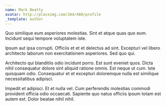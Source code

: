 ```yaml
---
name: Mark Beatty
avatar: http://placeimg.com/344/480/profile
_template: author
---
```

Quo similique eum asperiores molestias. Sint et atque quas quo eum. Incidunt sequi tempore voluptatem iste.
  
Ipsum aut ipsa corrupti. Officiis et et et delectus ad sint. Excepturi vel libero architecto laborum non exercitationem asperiores. Sed quo qui.
  
Architecto qui blanditiis odio incidunt porro. Est sunt eveniet quos. Dicta nihil consequatur dolore sint aliquid ratione omnis. Est neque ut cum. Iste quisquam odio. Consequatur et et excepturi doloremque nulla est similique necessitatibus adipisci.
  
Impedit et adipisci. Et et nulla vel. Cum perferendis molestias commodi provident officia odio occaecati. Sapiente quo natus officiis ipsum totam est autem est. Dolor beatae nihil nihil.
